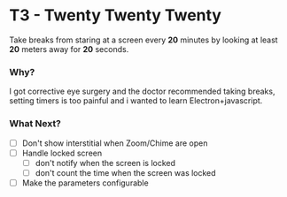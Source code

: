 # T3 - Twenty Twenty Twenty 

Take breaks from staring at a screen every **20** minutes by looking at least **20** meters away for **20** seconds.

### Why?

I got corrective eye surgery and the doctor recommended taking breaks, setting timers is too painful and i wanted to learn Electron+javascript.

### What Next?

- [ ] Don't show interstitial when Zoom/Chime are open
- [ ] Handle locked screen
  - [ ] don't notify when the screen is locked
  - [ ] don't count the time when the screen was locked
- [ ] Make the parameters configurable